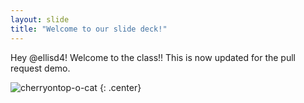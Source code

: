 ```yaml
---
layout: slide
title: "Welcome to our slide deck!"
---
```


Hey @ellisd4!  Welcome to the class!!  This is now updated for the pull request demo.

![cherryontop-o-cat](https://octodex.github.com/images/cherryontop-o-cat.png)
{: .center}
